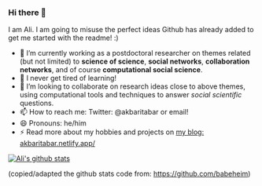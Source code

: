 ### Hi there 👋

I am Ali. I am going to misuse the perfect ideas Github has already added to get me started with the readme! :)


- 🔭 I’m currently working as a postdoctoral researcher on themes related (but not limited) to __science of science__, __social networks__, __collaboration networks__, and of course __computational social science__.
- 🌱 I never get tired of learning!
- 👯 I’m looking to collaborate on research ideas close to above themes, using computational tools and techniques to answer _social scientific_ questions.
- 📫 How to reach me: Twitter: @akbaritabar or email!
- 😄 Pronouns: he/him
- ⚡ Read more about my hobbies and projects on [my blog: akbaritabar.netlify.app/](http://akbaritabar.netlify.app/)

[![Ali's github stats](https://github-readme-stats.vercel.app/api?username=akbaritabar&count_private=true)](https://github.com/anuraghazra/github-readme-stats)

(copied/adapted the github stats code from: https://github.com/babeheim)
